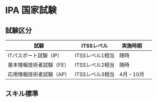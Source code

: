 # IPA 国家試験

## 試験区分
| 試験 | ITSSレベル | 実施時期 | |
| --- | --- | --- |--- |
| ITパスポート試験（IP） | ITSSレベル1相当 | 随時 |  |
| 基本情報技術者試験（FE） | ITSSレベル2相当 | 随時 |  |
| 応用情報技術者試験（AP） | ITSSレベル3相当 | 4月・10月||

## スキル標準
